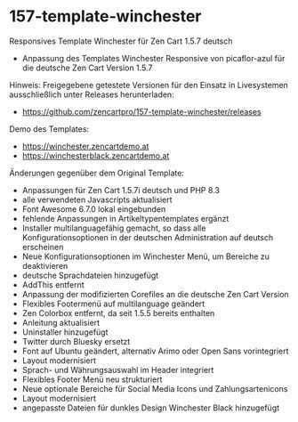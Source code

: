 # 157-template-winchester
Responsives Template Winchester für Zen Cart 1.5.7 deutsch
* Anpassung des Templates Winchester Responsive von picaflor-azul für die deutsche Zen Cart Version 1.5.7

Hinweis: 
Freigegebene getestete Versionen für den Einsatz in Livesystemen ausschließlich unter Releases herunterladen:
* https://github.com/zencartpro/157-template-winchester/releases

Demo des Templates:
* https://winchester.zencartdemo.at
* https://winchesterblack.zencartdemo.at

Änderungen gegenüber dem Original Template:
* Anpassungen für Zen Cart 1.5.7i deutsch und PHP 8.3
* alle verwendeten Javascripts aktualisiert
* Font Awesome 6.7.0 lokal eingebunden
* fehlende Anpassungen in Artikeltypentemplates ergänzt
* Installer multilanguagefähig gemacht, so dass alle Konfigurationsoptionen in der deutschen Administration auf deutsch erscheinen
* Neue Konfigurationsoptionen im Winchester Menü, um Bereiche zu deaktivieren
* deutsche Sprachdateien hinzugefügt
* AddThis entfernt
* Anpassung der modifizierten Corefiles an die deutsche Zen Cart Version
* Flexibles Footermenü auf multilanguage geändert
* Zen Colorbox entfernt, da seit 1.5.5 bereits enthalten
* Anleitung aktualisiert
* Uninstaller hinzugefügt
* Twitter durch Bluesky ersetzt
* Font auf Ubuntu geändert, alternativ Arimo oder Open Sans vorintegriert
* Layout modernisiert
* Sprach- und Währungsauswahl im Header integriert
* Flexibles Footer Menü neu strukturiert
* Neue optionale Bereiche für Social Media Icons und Zahlungsartenicons
* Layout modernisiert
* angepasste Dateien für dunkles Design Winchester Black hinzugefügt

